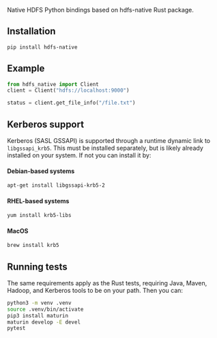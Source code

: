Native HDFS Python bindings based on hdfs-native Rust package.

## Installation

```bash
pip install hdfs-native
```

## Example

```python
from hdfs_native import Client
client = Client("hdfs://localhost:9000")

status = client.get_file_info("/file.txt")
```

## Kerberos support
Kerberos (SASL GSSAPI) is supported through a runtime dynamic link to `libgssapi_krb5`. This must be installed separately, but is likely already installed on your system. If not you can install it by:

#### Debian-based systems
```bash
apt-get install libgssapi-krb5-2
```

#### RHEL-based systems
```bash
yum install krb5-libs
```

#### MacOS
```bash
brew install krb5
```

## Running tests
The same requirements apply as the Rust tests, requiring Java, Maven, Hadoop, and Kerberos tools to be on your path. Then you can:

```bash
python3 -m venv .venv
source .venv/bin/activate
pip3 install maturin
maturin develop -E devel
pytest
```